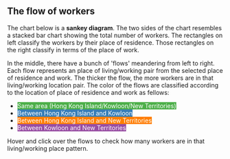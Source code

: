 ## The flow of workers

The chart below is a **sankey diagram**. The two sides of the chart resembles a stacked bar chart showing the total 
number of workers. The rectangles on left classify the workers by their place of residence. Those rectangles on 
the right classify in terms of the place of work.
  
In the middle, there have a bunch of 'flows' meandering from left to right. Each flow represents an place of 
living/working pair from the selected place of residence and work. The thicker the flow, the more workers are 
in that living/working location pair. The color of the flows are classified according to the location of place of
residence and work as fellows: 

- <mark style="color:#ffffff; background-color:#4daf4a">Same area (Hong Kong Island/Kowloon/New Territories)</mark>
- <mark style="color:#ffffff; background-color:#377eb8">Between Hong Kong Island and Kowloon</mark>
- <mark style="color:#ffffff; background-color:#ff7f00">Between Hong Kong Island and New Territories</mark>
- <mark style="color:#ffffff; background-color:#984ea3">Between Kowloon and New Territories</mark>

Hover and click over the flows to check how many workers are in that living/working place pattern.